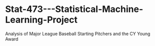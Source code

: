 # Stat-473---Statistical-Machine-Learning-Project
Analysis of Major League Baseball Starting Pitchers and the CY Young Award
